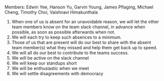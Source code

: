 Members: Edwin Yee, Hanson Yu, Garvin Young, James Pflaging, Michael Cheng, Timothy Choi, Vaishnavi Himakunthala

1. When one of us is absent for an unavoidable reason, we will let the other team members know on the team slack channel, in advance when possible, as soon as possible afterwards when not.
2. We will each try to keep such absences to a minimum.
3. Those of us that are present will do our best to share with the absent team member(s) what they missed and help them get back up to speed.
4. We will all do our best to contribute to the teams success.
5. We will be active on the slack channel
6. We will keep our standups short
7. We will be enthusiastic when we meet
8. We will settle disagreements with democracy
